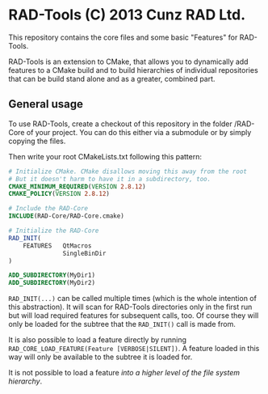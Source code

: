 RAD-Tools                                                (C) 2013 Cunz RAD Ltd.
===============================================================================

This repository contains the core files and some basic "Features" for RAD-Tools.

RAD-Tools is an extension to CMake, that allows you to dynamically add features
to a CMake build and to build hierarchies of individual repositories that can
be build stand alone and as a greater, combined part.

General usage
-------------

To use RAD-Tools, create a checkout of this repository in the folder /RAD-Core
of your project. You can do this either via a submodule or by simply copying the
files.

Then write your root CMakeLists.txt following this pattern:

~~~CMake
# Initialize CMake. CMake disallows moving this away from the root
# But it doesn't harm to have it in a subdirectory, too.
CMAKE_MINIMUM_REQUIRED(VERSION 2.8.12)
CMAKE_POLICY(VERSION 2.8.12)

# Include the RAD-Core
INCLUDE(RAD-Core/RAD-Core.cmake)

# Initialize the RAD-Core
RAD_INIT(
    FEATURES   QtMacros
               SingleBinDir
)

ADD_SUBDIRECTORY(MyDir1)
ADD_SUBDIRECTORY(MyDir2)
~~~

`RAD_INIT(...)` can be called multiple times (which is the whole intention of
this abstraction). It will scan for RAD-Tools directories only in the first run
but will load required features for subsequent calls, too. Of course they will
only be loaded for the subtree that the `RAD_INIT()` call is made from.

It is also possible to load a feature directly by running
`RAD_CORE_LOAD_FEATURE(Feature [VERBOSE|SILENT])`. A feature loaded in this way
will only be available to the subtree it is loaded for.

It is not possible to load a feature _into a higher level of the file system
hierarchy_.

